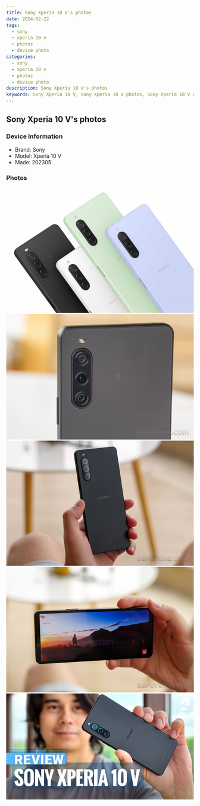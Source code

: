 ```yaml
---
title: Sony Xperia 10 V's photos
date: 2024-02-22
tags: 
  - sony
  - xperia 10 v
  - photos
  - device photo
categories: 
  - sony
  - xperia 10 v
  - photos
  - device photo
description: Sony Xperia 10 V's photos
keywords: Sony Xperia 10 V, Sony Xperia 10 V photos, Sony Xperia 10 V device photo
---
```


## Sony Xperia 10 V's photos

### Device Information

- Brand: Sony
- Model: Xperia 10 V
- Made: 202305

### Photos

![/images/best-assets/devices/sony/sony-xperia-10-v/1.jpg](/images/best-assets/devices/sony/sony-xperia-10-v/1.jpg)
![/images/best-assets/devices/sony/sony-xperia-10-v/2.jpg](/images/best-assets/devices/sony/sony-xperia-10-v/2.jpg)
![/images/best-assets/devices/sony/sony-xperia-10-v/3.jpg](/images/best-assets/devices/sony/sony-xperia-10-v/3.jpg)
![/images/best-assets/devices/sony/sony-xperia-10-v/4.jpg](/images/best-assets/devices/sony/sony-xperia-10-v/4.jpg)
![/images/best-assets/devices/sony/sony-xperia-10-v/5.jpg](/images/best-assets/devices/sony/sony-xperia-10-v/5.jpg)
